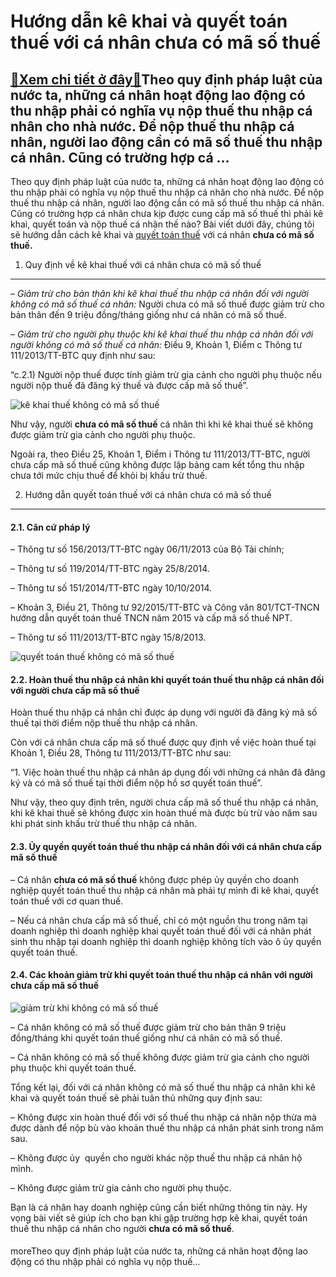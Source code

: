 Hướng dẫn kê khai và quyết toán thuế với cá nhân chưa có mã số thuế
===================================================================

[:gift:Xem chi tiết ở đây:gift:](https://hddtvn.com/huong-dan-ke-khai-va-quyet-toan-thue-voi-ca-nhan-chua-co-ma-so-thue/)Theo quy định pháp luật của nước ta, những cá nhân hoạt động lao động có thu nhập phải có nghĩa vụ nộp thuế thu nhập cá nhân cho nhà nước. Để nộp thuế thu nhập cá nhân, người lao động cần có mã số thuế thu nhập cá nhân. Cũng có trường hợp cá …
---------------------------------------------------------------------------------------------------------------------------------------------------------------------------------------------------------------------------------------------------

Theo quy định pháp luật của nước ta, những cá nhân hoạt động lao động có thu nhập phải có nghĩa vụ nộp thuế thu nhập cá nhân cho nhà nước. Để nộp thuế thu nhập cá nhân, người lao động cần có mã số thuế thu nhập cá nhân. Cũng có trường hợp cá nhân chưa kịp được cung cấp mã số thuế thì phải kê khai, quyết toán và nộp thuế cá nhân thế nào? Bài viết dưới đây, chúng tôi sẽ hướng dẫn cách kê khai và [quyết toán thuế](#) với cá nhân **chưa có mã số thuế.**


1. Quy định về kê khai thuế với cá nhân chưa có mã số thuế
----------------------------------------------------------


– *Giảm trừ cho bản thân khi kê khai thuế thu nhập cá nhân đối với người không có mã số thuế cá nhân:* Người chưa có mã số thuế được giảm trừ cho bản thân đến 9 triệu đồng/tháng giống như cá nhân có mã số thuế.


– *Giảm trừ cho người phụ thuộc khi kê khai thuế thu nhập cá nhân đối với người không có mã số thuế cá nhân:* Điều 9, Khoản 1, Điểm c Thông tư 111/2013/TT-BTC quy định như sau:


“c.2.1) Người nộp thuế được tính giảm trừ gia cảnh cho người phụ thuộc nếu người nộp thuế đã đăng ký thuế và được cấp mã số thuế”.


![kê khai thuế không có mã số thuế](https://hddtvn.com/wp-content/uploads/2021/01/công-ty-kế-toán-hà-nội.jpg)


Như vậy, người **chưa có mã số thuế** cá nhân thì khi kê khai thuế sẽ không được giảm trừ gia cảnh cho người phụ thuộc.


Ngoài ra, theo Điều 25, Khoản 1, Điểm i Thông tư 111/2013/TT-BTC, người chưa cấp mã số thuế cũng không được lập bảng cam kết tổng thu nhập chưa tới mức chịu thuế để khỏi bị khấu trừ thuế.


2. Hướng dẫn quyết toán thuế với cá nhân chưa có mã số thuế
-----------------------------------------------------------


#### **2.1. Căn cứ pháp lý**


– Thông tư số 156/2013/TT-BTC ngày 06/11/2013 của Bộ Tài chính;


– Thông tư số 119/2014/TT-BTC ngày 25/8/2014.


– Thông tư số 151/2014/TT-BTC ngày 10/10/2014.


– Khoản 3, Điều 21, Thông tư 92/2015/TT-BTC và Công văn 801/TCT-TNCN hướng dẫn quyết toán thuế TNCN năm 2015 và cấp mã số thuế NPT.


– Thông tư số 111/2013/TT-BTC ngày 15/8/2013.


![quyết toán thuế không có mã số thuế](https://hddtvn.com/wp-content/uploads/2021/01/5b7f583f0d036.jpg)


#### **2.2. Hoàn thuế thu nhập cá nhân khi quyết toán thuế thu nhập cá nhân đối với người chưa cấp mã số thuế**


Hoàn thuế thu nhập cá nhân chỉ được áp dụng với người đã đăng ký mã số thuế tại thời điểm nộp thuế thu nhập cá nhân.


Còn với cá nhân chưa cấp mã số thuế được quy định về việc hoàn thuế tại Khoản 1, Điều 28, Thông tư 111/2013/TT-BTC như sau:


“1. Việc hoàn thuế thu nhập cá nhân áp dụng đối với những cá nhân đã đăng ký và có mã số thuế tại thời điểm nộp hồ sơ quyết toán thuế”.


Như vậy, theo quy định trên, người chưa cấp mã số thuế thu nhập cá nhân, khi kê khai thuế sẽ không được xin hoàn thuế mà được bù trừ vào năm sau khi phát sinh khấu trừ thuế thu nhập cá nhân.


#### **2.3. Ủy quyền quyết toán thuế thu nhập cá nhân đối với cá nhân chưa cấp mã số thuế**


– Cá nhân **chưa có mã số thuế** không được phép ủy quyền cho doanh nghiệp quyết toán thuế thu nhập cá nhân mà phải tự mình đi kê khai, quyết toán thuế với cơ quan thuế.


– Nếu cá nhân chưa cấp mã số thuế, chỉ có một nguồn thu trong năm tại doanh nghiệp thì doanh nghiệp khai quyết toán thuế đối với cá nhân phát sinh thu nhập tại doanh nghiệp thì doanh nghiệp không tích vào ô ủy quyền quyết toán thuế.


#### **2.4. Các khoản giảm trừ khi quyết toán thuế thu nhập cá nhân với người chưa cấp mã số thuế**


![giảm trừ khi không có mã số thuế](https://hddtvn.com/wp-content/uploads/2021/01/Accounting-3.jpg)


– Cá nhân không có mã số thuế được giảm trừ cho bản thân 9 triệu đồng/tháng khi quyết toán thuế giống như cá nhân có mã số thuế.


– Cá nhân không có mã số thuế không được giảm trừ gia cảnh cho người phụ thuộc khi quyết toán thuế.


Tổng kết lại, đối với cá nhân không có mã số thuế thu nhập cá nhân khi kê khai và quyết toán thuế sẽ phải tuân thủ những quy định sau:


– Không được xin hoàn thuế đối với số thuế thu nhập cá nhân nộp thừa mà được dành để nộp bù vào khoản thuế thu nhập cá nhân phát sinh trong năm sau.


– Không được ủy  quyền cho người khác nộp thuế thu nhập cá nhân hộ mình.


– Không được giảm trừ gia cảnh cho người phụ thuộc.


Bạn là cá nhân hay doanh nghiệp cũng cần biết những thông tin này. Hy vọng bài viết sẽ giúp ích cho bạn khi gặp trường hợp kê khai, quyết toán thuế thu nhập cá nhân cho người **chưa có mã số thuế**.


#### 


moreTheo quy định pháp luật của nước ta, những cá nhân hoạt động lao động có thu nhập phải có nghĩa vụ nộp thuế…


